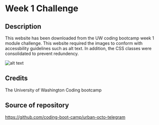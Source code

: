 # Week 1 Challenge

## Description

This website has been downloaded from the UW coding bootcamp week 1 module challenge. This website required the images to conform with accessbility guidelines such as alt text. In addition, the CSS classes were consolidated to prevent redundency.

![alt text](prework-study-guide/assets/images/screenshot.jpg)

## Credits

The University of Washington Coding bootcamp

## Source of repository

https://github.com/coding-boot-camp/urban-octo-telegram

